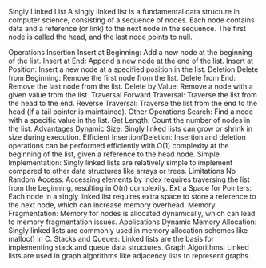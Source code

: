 Singly Linked List
A singly linked list is a fundamental data structure in computer science, consisting of a sequence of nodes. Each node contains data and a reference (or link) to the next node in the sequence. The first node is called the head, and the last node points to null.

Operations
Insertion
Insert at Beginning: Add a new node at the beginning of the list.
Insert at End: Append a new node at the end of the list.
Insert at Position: Insert a new node at a specified position in the list.
Deletion
Delete from Beginning: Remove the first node from the list.
Delete from End: Remove the last node from the list.
Delete by Value: Remove a node with a given value from the list.
Traversal
Forward Traversal: Traverse the list from the head to the end.
Reverse Traversal: Traverse the list from the end to the head (if a tail pointer is maintained).
Other Operations
Search: Find a node with a specific value in the list.
Get Length: Count the number of nodes in the list.
Advantages
Dynamic Size: Singly linked lists can grow or shrink in size during execution.
Efficient Insertion/Deletion: Insertion and deletion operations can be performed efficiently with O(1) complexity at the beginning of the list, given a reference to the head node.
Simple Implementation: Singly linked lists are relatively simple to implement compared to other data structures like arrays or trees.
Limitations
No Random Access: Accessing elements by index requires traversing the list from the beginning, resulting in O(n) complexity.
Extra Space for Pointers: Each node in a singly linked list requires extra space to store a reference to the next node, which can increase memory overhead.
Memory Fragmentation: Memory for nodes is allocated dynamically, which can lead to memory fragmentation issues.
Applications
Dynamic Memory Allocation: Singly linked lists are commonly used in memory allocation schemes like malloc() in C.
Stacks and Queues: Linked lists are the basis for implementing stack and queue data structures.
Graph Algorithms: Linked lists are used in graph algorithms like adjacency lists to represent graphs.
